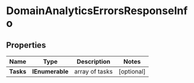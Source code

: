 # DomainAnalyticsErrorsResponseInfo


## Properties

| Name | Type | Description | Notes |
|------------ | ------------- | ------------- | -------------|
**Tasks** | **IEnumerable<DomainAnalyticsErrorsTaskInfo>** | array of tasks |[optional]|